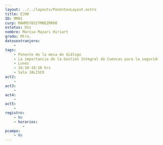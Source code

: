 ```yaml
---
layout: ../../layouts/PonentesLayout.astro
title: EJ00
ID: MM01
curp: MAHM570327MNEZRR08
estatus: Dos
nombre: Marisa Mazari Hiriart
grado: Mtro.
datosextranjero:
    - 
tags:
    - Ponente de la mesa de diálogo
    - La importancia de la Gestión Integral de Cuencas para la seguridad hídrica del Valle de México
    - Lunes
    - 16:10-18:10 hrs
    - Sala JALISCO
act2: 
    - 
act3: 
    - 
act4: 
    - 
act5: 
    - 
registro:
    - No
    - horarios:
        -
pcampo:
    - No
---
```

